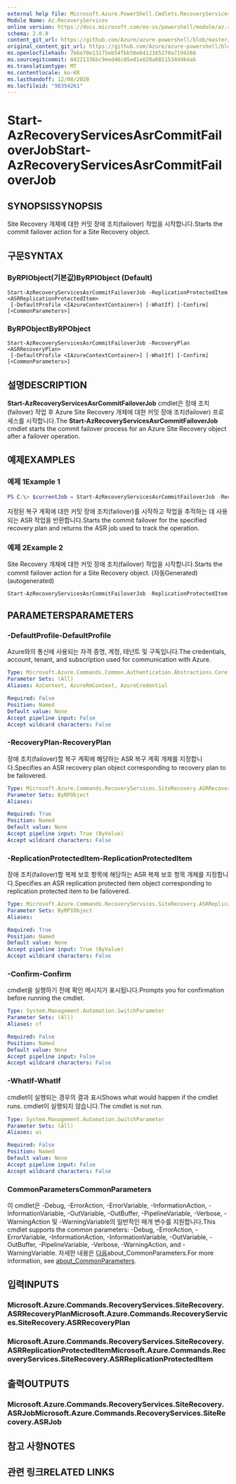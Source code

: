 ```yaml
---
external help file: Microsoft.Azure.PowerShell.Cmdlets.RecoveryServices.SiteRecovery.dll-Help.xml
Module Name: Az.RecoveryServices
online version: https://docs.microsoft.com/en-us/powershell/module/az.recoveryservices/start-azrecoveryservicesasrcommitfailoverjob
schema: 2.0.0
content_git_url: https://github.com/Azure/azure-powershell/blob/master/src/RecoveryServices/RecoveryServices/help/Start-AzRecoveryServicesAsrCommitFailoverJob.md
original_content_git_url: https://github.com/Azure/azure-powershell/blob/master/src/RecoveryServices/RecoveryServices/help/Start-AzRecoveryServicesAsrCommitFailoverJob.md
ms.openlocfilehash: 7b6e70e13175eb54fbb50e6412165270a7194166
ms.sourcegitcommit: 04221336bc9eed46c05ed1e828a6811534d4b4ab
ms.translationtype: MT
ms.contentlocale: ko-KR
ms.lasthandoff: 12/08/2020
ms.locfileid: "98354261"
---
```

# <span data-ttu-id="253a6-101">Start-AzRecoveryServicesAsrCommitFailoverJob</span><span class="sxs-lookup"><span data-stu-id="253a6-101">Start-AzRecoveryServicesAsrCommitFailoverJob</span></span>

## <span data-ttu-id="253a6-102">SYNOPSIS</span><span class="sxs-lookup"><span data-stu-id="253a6-102">SYNOPSIS</span></span>
<span data-ttu-id="253a6-103">Site Recovery 개체에 대한 커밋 장애 조치(failover) 작업을 시작합니다.</span><span class="sxs-lookup"><span data-stu-id="253a6-103">Starts the commit failover action for a Site Recovery object.</span></span>

## <span data-ttu-id="253a6-104">구문</span><span class="sxs-lookup"><span data-stu-id="253a6-104">SYNTAX</span></span>

### <span data-ttu-id="253a6-105">ByRPIObject(기본값)</span><span class="sxs-lookup"><span data-stu-id="253a6-105">ByRPIObject (Default)</span></span>
```
Start-AzRecoveryServicesAsrCommitFailoverJob -ReplicationProtectedItem <ASRReplicationProtectedItem>
 [-DefaultProfile <IAzureContextContainer>] [-WhatIf] [-Confirm] [<CommonParameters>]
```

### <span data-ttu-id="253a6-106">ByRPObject</span><span class="sxs-lookup"><span data-stu-id="253a6-106">ByRPObject</span></span>
```
Start-AzRecoveryServicesAsrCommitFailoverJob -RecoveryPlan <ASRRecoveryPlan>
 [-DefaultProfile <IAzureContextContainer>] [-WhatIf] [-Confirm] [<CommonParameters>]
```

## <span data-ttu-id="253a6-107">설명</span><span class="sxs-lookup"><span data-stu-id="253a6-107">DESCRIPTION</span></span>
<span data-ttu-id="253a6-108">**Start-AzRecoveryServicesAsrCommitFailoverJob** cmdlet은 장애 조치(failover) 작업 후 Azure Site Recovery 개체에 대한 커밋 장애 조치(failover) 프로세스를 시작합니다.</span><span class="sxs-lookup"><span data-stu-id="253a6-108">The **Start-AzRecoveryServicesAsrCommitFailoverJob** cmdlet starts the commit failover process for an Azure Site Recovery object after a failover operation.</span></span>

## <span data-ttu-id="253a6-109">예제</span><span class="sxs-lookup"><span data-stu-id="253a6-109">EXAMPLES</span></span>

### <span data-ttu-id="253a6-110">예제 1</span><span class="sxs-lookup"><span data-stu-id="253a6-110">Example 1</span></span>
```powershell
PS C:\> $currentJob = Start-AzRecoveryServicesAsrCommitFailoverJob -RecoveryPlan $RP
```

<span data-ttu-id="253a6-111">지정된 복구 계획에 대한 커밋 장애 조치(failover)를 시작하고 작업을 추적하는 데 사용되는 ASR 작업을 반환합니다.</span><span class="sxs-lookup"><span data-stu-id="253a6-111">Starts the commit failover for the specified recovery plan and returns the ASR job used to track the operation.</span></span>

### <span data-ttu-id="253a6-112">예제 2</span><span class="sxs-lookup"><span data-stu-id="253a6-112">Example 2</span></span>

<span data-ttu-id="253a6-113">Site Recovery 개체에 대한 커밋 장애 조치(failover) 작업을 시작합니다.</span><span class="sxs-lookup"><span data-stu-id="253a6-113">Starts the commit failover action for a Site Recovery object.</span></span> <span data-ttu-id="253a6-114">(자동Generated)</span><span class="sxs-lookup"><span data-stu-id="253a6-114">(autogenerated)</span></span>

```powershell <!-- Aladdin Generated Example --> 
Start-AzRecoveryServicesAsrCommitFailoverJob -ReplicationProtectedItem $ReplicationProtectedItem
```

## <span data-ttu-id="253a6-115">PARAMETERS</span><span class="sxs-lookup"><span data-stu-id="253a6-115">PARAMETERS</span></span>

### <span data-ttu-id="253a6-116">-DefaultProfile</span><span class="sxs-lookup"><span data-stu-id="253a6-116">-DefaultProfile</span></span>
<span data-ttu-id="253a6-117">Azure와의 통신에 사용되는 자격 증명, 계정, 테넌트 및 구독입니다.</span><span class="sxs-lookup"><span data-stu-id="253a6-117">The credentials, account, tenant, and subscription used for communication with Azure.</span></span>


```yaml
Type: Microsoft.Azure.Commands.Common.Authentication.Abstractions.Core.IAzureContextContainer
Parameter Sets: (All)
Aliases: AzContext, AzureRmContext, AzureCredential

Required: False
Position: Named
Default value: None
Accept pipeline input: False
Accept wildcard characters: False
```

### <span data-ttu-id="253a6-118">-RecoveryPlan</span><span class="sxs-lookup"><span data-stu-id="253a6-118">-RecoveryPlan</span></span>
<span data-ttu-id="253a6-119">장애 조치(failover)할 복구 계획에 해당하는 ASR 복구 계획 개체를 지정합니다.</span><span class="sxs-lookup"><span data-stu-id="253a6-119">Specifies an ASR recovery plan object corresponding to recovery plan to be failovered.</span></span>

```yaml
Type: Microsoft.Azure.Commands.RecoveryServices.SiteRecovery.ASRRecoveryPlan
Parameter Sets: ByRPObject
Aliases:

Required: True
Position: Named
Default value: None
Accept pipeline input: True (ByValue)
Accept wildcard characters: False
```

### <span data-ttu-id="253a6-120">-ReplicationProtectedItem</span><span class="sxs-lookup"><span data-stu-id="253a6-120">-ReplicationProtectedItem</span></span>
<span data-ttu-id="253a6-121">장애 조치(failover)할 복제 보호 항목에 해당하는 ASR 복제 보호 항목 개체를 지정합니다.</span><span class="sxs-lookup"><span data-stu-id="253a6-121">Specifies an ASR replication protected item object corresponding to replication protected item  to be failovered.</span></span>

```yaml
Type: Microsoft.Azure.Commands.RecoveryServices.SiteRecovery.ASRReplicationProtectedItem
Parameter Sets: ByRPIObject
Aliases:

Required: True
Position: Named
Default value: None
Accept pipeline input: True (ByValue)
Accept wildcard characters: False
```

### <span data-ttu-id="253a6-122">-Confirm</span><span class="sxs-lookup"><span data-stu-id="253a6-122">-Confirm</span></span>
<span data-ttu-id="253a6-123">cmdlet을 실행하기 전에 확인 메시지가 표시됩니다.</span><span class="sxs-lookup"><span data-stu-id="253a6-123">Prompts you for confirmation before running the cmdlet.</span></span>

```yaml
Type: System.Management.Automation.SwitchParameter
Parameter Sets: (All)
Aliases: cf

Required: False
Position: Named
Default value: None
Accept pipeline input: False
Accept wildcard characters: False
```

### <span data-ttu-id="253a6-124">-WhatIf</span><span class="sxs-lookup"><span data-stu-id="253a6-124">-WhatIf</span></span>
<span data-ttu-id="253a6-125">cmdlet이 실행되는 경우의 결과 표시</span><span class="sxs-lookup"><span data-stu-id="253a6-125">Shows what would happen if the cmdlet runs.</span></span> <span data-ttu-id="253a6-126">cmdlet이 실행되지 않습니다.</span><span class="sxs-lookup"><span data-stu-id="253a6-126">The cmdlet is not run.</span></span>

```yaml
Type: System.Management.Automation.SwitchParameter
Parameter Sets: (All)
Aliases: wi

Required: False
Position: Named
Default value: None
Accept pipeline input: False
Accept wildcard characters: False
```

### <span data-ttu-id="253a6-127">CommonParameters</span><span class="sxs-lookup"><span data-stu-id="253a6-127">CommonParameters</span></span>
<span data-ttu-id="253a6-128">이 cmdlet은 -Debug, -ErrorAction, -ErrorVariable, -InformationAction, -InformationVariable, -OutVariable, -OutBuffer, -PipelineVariable, -Verbose, -WarningAction 및 -WarningVariable의 일반적인 매개 변수를 지원합니다.</span><span class="sxs-lookup"><span data-stu-id="253a6-128">This cmdlet supports the common parameters: -Debug, -ErrorAction, -ErrorVariable, -InformationAction, -InformationVariable, -OutVariable, -OutBuffer, -PipelineVariable, -Verbose, -WarningAction, and -WarningVariable.</span></span> <span data-ttu-id="253a6-129">자세한 내용은 [다음](http://go.microsoft.com/fwlink/?LinkID=113216)about_CommonParameters.</span><span class="sxs-lookup"><span data-stu-id="253a6-129">For more information, see [about_CommonParameters](http://go.microsoft.com/fwlink/?LinkID=113216).</span></span>

## <span data-ttu-id="253a6-130">입력</span><span class="sxs-lookup"><span data-stu-id="253a6-130">INPUTS</span></span>

### <span data-ttu-id="253a6-131">Microsoft.Azure.Commands.RecoveryServices.SiteRecovery.ASRRecoveryPlan</span><span class="sxs-lookup"><span data-stu-id="253a6-131">Microsoft.Azure.Commands.RecoveryServices.SiteRecovery.ASRRecoveryPlan</span></span>

### <span data-ttu-id="253a6-132">Microsoft.Azure.Commands.RecoveryServices.SiteRecovery.ASRReplicationProtectedItem</span><span class="sxs-lookup"><span data-stu-id="253a6-132">Microsoft.Azure.Commands.RecoveryServices.SiteRecovery.ASRReplicationProtectedItem</span></span>

## <span data-ttu-id="253a6-133">출력</span><span class="sxs-lookup"><span data-stu-id="253a6-133">OUTPUTS</span></span>

### <span data-ttu-id="253a6-134">Microsoft.Azure.Commands.RecoveryServices.SiteRecovery.ASRJob</span><span class="sxs-lookup"><span data-stu-id="253a6-134">Microsoft.Azure.Commands.RecoveryServices.SiteRecovery.ASRJob</span></span>

## <span data-ttu-id="253a6-135">참고 사항</span><span class="sxs-lookup"><span data-stu-id="253a6-135">NOTES</span></span>

## <span data-ttu-id="253a6-136">관련 링크</span><span class="sxs-lookup"><span data-stu-id="253a6-136">RELATED LINKS</span></span>
